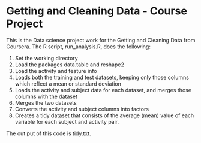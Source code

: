 # Getting and Cleaning Data - Course Project

This is the Data science project work for the Getting and Cleaning Data from Coursera.
The R script, run_analysis.R, does the following:

1. Set the working directory
2. Load the packages data.table and reshape2
3. Load the activity and feature info
4. Loads both the training and test datasets, keeping only those columns which
   reflect a mean or standard deviation
5. Loads the activity and subject data for each dataset, and merges those
   columns with the dataset
6. Merges the two datasets
7. Converts the activity and subject columns into factors
8. Creates a tidy dataset that consists of the average (mean) value of each
   variable for each subject and activity pair.

The out put of this code is tidy.txt.

